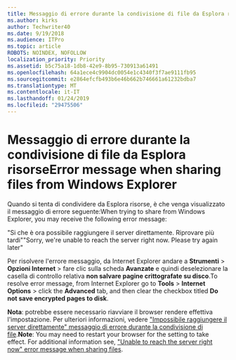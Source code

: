 ```yaml
---
title: Messaggio di errore durante la condivisione di file da Esplora risorse
ms.author: kirks
author: Techwriter40
ms.date: 9/19/2018
ms.audience: ITPro
ms.topic: article
ROBOTS: NOINDEX, NOFOLLOW
localization_priority: Priority
ms.assetid: b5c75a18-1db8-42e9-8b95-730913a61491
ms.openlocfilehash: 64a1ece4c9904dc0054e1c4340f3f7ae9111fb95
ms.sourcegitcommit: e2864efcfb493b6e46b662b746661a61232bdba7
ms.translationtype: MT
ms.contentlocale: it-IT
ms.lasthandoff: 01/24/2019
ms.locfileid: "29475506"
---
```

# <a name="error-message-when-sharing-files-from-windows-explorer"></a><span data-ttu-id="48fe6-102">Messaggio di errore durante la condivisione di file da Esplora risorse</span><span class="sxs-lookup"><span data-stu-id="48fe6-102">Error message when sharing files from Windows Explorer</span></span>

<span data-ttu-id="48fe6-103">Quando si tenta di condividere da Esplora risorse, è che venga visualizzato il messaggio di errore seguente:</span><span class="sxs-lookup"><span data-stu-id="48fe6-103">When trying to share from Windows Explorer, you may receive the following error message:</span></span>
  
<span data-ttu-id="48fe6-p101">"Si che è ora possibile raggiungere il server direttamente. Riprovare più tardi"</span><span class="sxs-lookup"><span data-stu-id="48fe6-p101">"Sorry, we're unable to reach the server right now. Please try again later"</span></span>
  
<span data-ttu-id="48fe6-106">Per risolvere l'errore messaggio, da Internet Explorer andare a **Strumenti** \> **Opzioni Internet** \> fare clic sulla scheda **Avanzate** e quindi deselezionare la casella di controllo relativa **non salvare pagine crittografate su disco**.</span><span class="sxs-lookup"><span data-stu-id="48fe6-106">To resolve error message, from Internet Explorer go to **Tools** \> **Internet Options** \> click the **Advanced** tab, and then clear the checkbox titled **Do not save encrypted pages to disk**.</span></span> 
  
 <span data-ttu-id="48fe6-p102">**Nota**: potrebbe essere necessario riavviare il browser rendere effettiva l'impostazione. Per ulteriori informazioni, vedere ["Impossibile raggiungere il server direttamente" messaggio di errore durante la condivisione di file](https://go.microsoft.com/fwlink/?linkid=2022914).</span><span class="sxs-lookup"><span data-stu-id="48fe6-p102">**Note**: You may need to restart your browser for the setting to take effect. For additional information see, ["Unable to reach the server right now" error message when sharing files](https://go.microsoft.com/fwlink/?linkid=2022914).</span></span>
  

